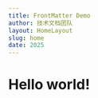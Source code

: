 ```yaml
---
title: FrontMatter Demo
author: 技术文档团队
layout: HomeLayout
slug: home
date: 2025
---
```


<h1>Hello world!</h1>
